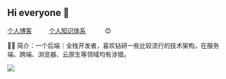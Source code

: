 ## Hi everyone 👋

[个人博客](https://blog.199228.xyz) &nbsp;&nbsp;&nbsp;&nbsp;&nbsp;&nbsp;&nbsp;&nbsp;&nbsp;[个人知识体系](https://cactusli.net)&nbsp;&nbsp;&nbsp;&nbsp;&nbsp;&nbsp;&nbsp;&nbsp;&nbsp;&nbsp;&nbsp;😊

🤵🏻 简介：一个后端｜全栈开发者，喜欢钻研一些比较流行的技术架构，在服务端、跨端、浏览器、云原生等领域均有涉猎。

![](https://github-readme-activity-graph.vercel.app/graph?username=lixuanfengs&bg_color=FFFFFF&color=00CC66&line=00CC99&point=24292e&area=true&hide_border=true)







